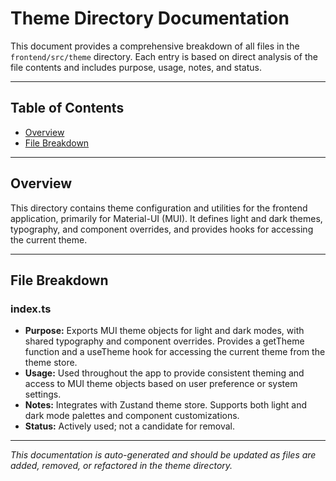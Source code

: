 # Theme Directory Documentation

This document provides a comprehensive breakdown of all files in the `frontend/src/theme` directory. Each entry is based on direct analysis of the file contents and includes purpose, usage, notes, and status.

---

## Table of Contents

- [Overview](#overview)
- [File Breakdown](#file-breakdown)

---

## Overview

This directory contains theme configuration and utilities for the frontend application, primarily for Material-UI (MUI). It defines light and dark themes, typography, and component overrides, and provides hooks for accessing the current theme.

---

## File Breakdown

### index.ts
- **Purpose:** Exports MUI theme objects for light and dark modes, with shared typography and component overrides. Provides a getTheme function and a useTheme hook for accessing the current theme from the theme store.
- **Usage:** Used throughout the app to provide consistent theming and access to MUI theme objects based on user preference or system settings.
- **Notes:** Integrates with Zustand theme store. Supports both light and dark mode palettes and component customizations.
- **Status:** Actively used; not a candidate for removal.

---

*This documentation is auto-generated and should be updated as files are added, removed, or refactored in the theme directory.*
